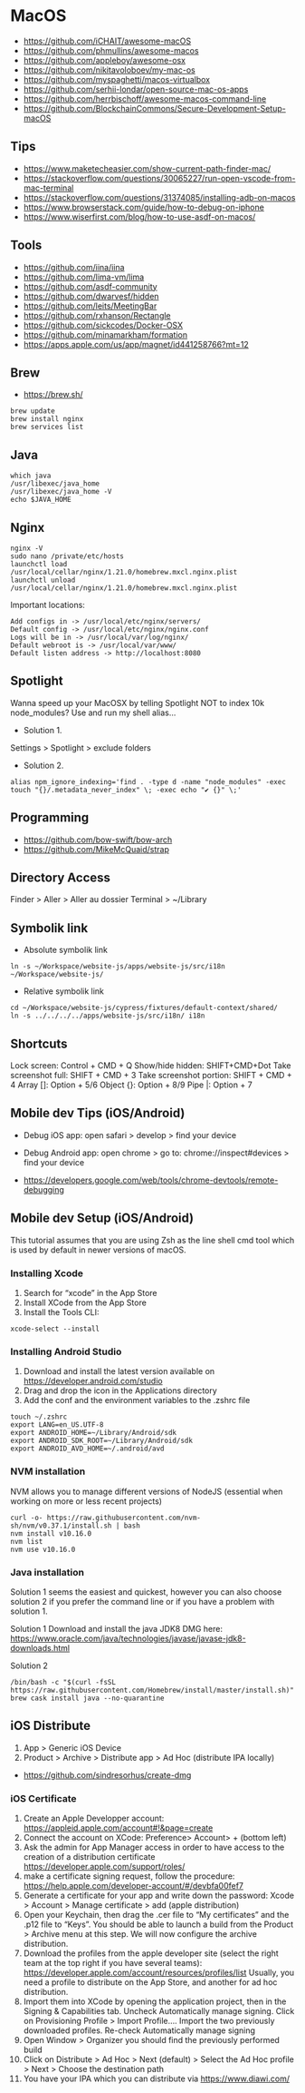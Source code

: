 # MacOS

- https://github.com/iCHAIT/awesome-macOS
- https://github.com/phmullins/awesome-macos
- https://github.com/appleboy/awesome-osx
- https://github.com/nikitavoloboev/my-mac-os
- https://github.com/myspaghetti/macos-virtualbox
- https://github.com/serhii-londar/open-source-mac-os-apps
- https://github.com/herrbischoff/awesome-macos-command-line
- https://github.com/BlockchainCommons/Secure-Development-Setup-macOS

## Tips

- https://www.maketecheasier.com/show-current-path-finder-mac/
- https://stackoverflow.com/questions/30065227/run-open-vscode-from-mac-terminal
- https://stackoverflow.com/questions/31374085/installing-adb-on-macos
- https://www.browserstack.com/guide/how-to-debug-on-iphone
- https://www.wiserfirst.com/blog/how-to-use-asdf-on-macos/

## Tools

- https://github.com/iina/iina
- https://github.com/lima-vm/lima
- https://github.com/asdf-community
- https://github.com/dwarvesf/hidden
- https://github.com/leits/MeetingBar
- https://github.com/rxhanson/Rectangle
- https://github.com/sickcodes/Docker-OSX
- https://github.com/minamarkham/formation
- https://apps.apple.com/us/app/magnet/id441258766?mt=12

## Brew

- https://brew.sh/

```
brew update
brew install nginx
brew services list
```


## Java

```
which java
/usr/libexec/java_home
/usr/libexec/java_home -V
echo $JAVA_HOME
```

## Nginx

```
nginx -V
sudo nano /private/etc/hosts
launchctl load /usr/local/cellar/nginx/1.21.0/homebrew.mxcl.nginx.plist
launchctl unload /usr/local/cellar/nginx/1.21.0/homebrew.mxcl.nginx.plist
```

Important locations:
``` 
Add configs in -> /usr/local/etc/nginx/servers/
Default config -> /usr/local/etc/nginx/nginx.conf
Logs will be in -> /usr/local/var/log/nginx/
Default webroot is -> /usr/local/var/www/
Default listen address -> http://localhost:8080
```

## Spotlight

Wanna speed up your MacOSX by telling Spotlight NOT to index 10k node_modules? Use and run my shell alias...

- Solution 1.

Settings > Spotlight > exclude folders

- Solution 2.

```
alias npm_ignore_indexing='find . -type d -name "node_modules" -exec touch "{}/.metadata_never_index" \; -exec echo "✔ {}" \;'
```

## Programming

- https://github.com/bow-swift/bow-arch
- https://github.com/MikeMcQuaid/strap

## Directory Access

Finder > Aller > Aller au dossier
Terminal > ~/Library

## Symbolik link

- Absolute symbolik link
```
ln -s ~/Workspace/website-js/apps/website-js/src/i18n ~/Workspace/website-js/
```
- Relative symbolik link
```
cd ~/Workspace/website-js/cypress/fixtures/default-context/shared/
ln -s ../../../../apps/website-js/src/i18n/ i18n
```

## Shortcuts
Lock screen: Control + CMD + Q
Show/hide hidden: SHIFT+CMD+Dot
Take screenshot full: SHIFT + CMD + 3
Take screenshot portion: SHIFT + CMD + 4
Array []: Option + 5/6
Object {}: Option + 8/9
Pipe |: Option + 7

## Mobile dev Tips (iOS/Android)

- Debug iOS app: open safari > develop > find your device
- Debug Android app: open chrome > go to: chrome://inspect#devices > find your device

- https://developers.google.com/web/tools/chrome-devtools/remote-debugging

## Mobile dev Setup (iOS/Android)

This tutorial assumes that you are using Zsh as the line shell cmd tool which is used by default in newer versions of macOS.

### Installing Xcode

1. Search for “xcode” in the App Store
2. Install XCode from the App Store
3. Install the Tools CLI: 

```
xcode-select --install
```

### Installing Android Studio

1. Download and install the latest version available on https://developer.android.com/studio
2. Drag and drop the icon in the Applications directory
3. Add the conf and the environment variables to the .zshrc file

```
touch ~/.zshrc
export LANG=en_US.UTF-8
export ANDROID_HOME=~/Library/Android/sdk
export ANDROID_SDK_ROOT=~/Library/Android/sdk
export ANDROID_AVD_HOME=~/.android/avd
```

### NVM installation

NVM allows you to manage different versions of NodeJS (essential when working on more or less recent projects)

```
curl -o- https://raw.githubusercontent.com/nvm-sh/nvm/v0.37.1/install.sh | bash
nvm install v10.16.0
nvm list
nvm use v10.16.0
```

### Java installation

Solution 1 seems the easiest and quickest, however you can also choose solution 2 if you prefer the command line or if you have a problem with solution 1.

Solution 1
Download and install the java JDK8 DMG here: https://www.oracle.com/java/technologies/javase/javase-jdk8-downloads.html

Solution 2

```
/bin/bash -c "$(curl -fsSL https://raw.githubusercontent.com/Homebrew/install/master/install.sh)"
brew cask install java --no-quarantine
```

## iOS Distribute

1. App > Generic iOS Device
2. Product > Archive > Distribute app > Ad Hoc (distribute IPA locally)

- https://github.com/sindresorhus/create-dmg

### iOS Certificate

1. Create an Apple Developper account: https://appleid.apple.com/account#!&page=create
2. Connect the account on XCode: Preference> Account> + (bottom left)
3. Ask the admin for App Manager access in order to have access to the creation of a distribution certificate
https://developer.apple.com/support/roles/
4. make a certificate signing request, follow the procedure: https://help.apple.com/developer-account/#/devbfa00fef7
5. Generate a certificate for your app and write down the password: Xcode > Account > Manage certificate > add (apple distribution)
6. Open your Keychain, then drag the .cer file to “My certificates” and the .p12 file to “Keys”. You should be able to launch a build from the Product > Archive menu at this step. We will now configure the archive distribution.
7. Download the profiles from the apple developer site (select the right team at the top right if you have several teams): https://developer.apple.com/account/resources/profiles/list
Usually, you need a profile to distribute on the App Store, and another for ad hoc distribution.
8. Import them into XCode by opening the application project, then in the Signing & Capabilities tab. Uncheck Automatically manage signing. Click on Provisioning Profile > Import Profile…. Import the two previously downloaded profiles. Re-check Automatically manage signing
9. Open Window > Organizer you should find the previously performed build
10. Click on Distribute > Ad Hoc > Next (default) > Select the Ad Hoc profile > Next > Choose the destination path
11. You have your IPA which you can distribute via https://www.diawi.com/